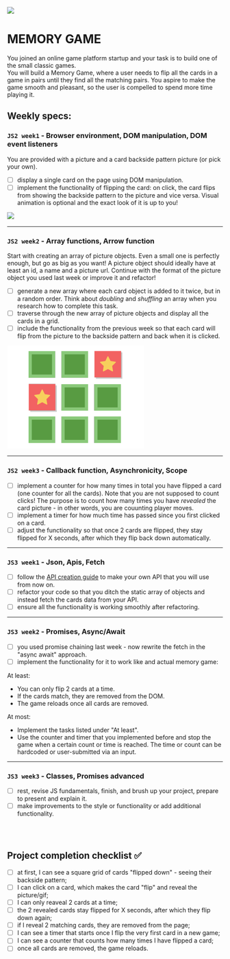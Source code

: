 ![](https://media.giphy.com/media/374pcIBVEGb6g/giphy.gif)

# MEMORY GAME

You joined an online game platform startup and your task is to build one of the small classic games. <br/>
You will build a Memory Game, where a user needs to flip all the cards in a game in pairs until they find all the matching pairs. You aspire to make the game smooth and pleasant, so the user is compelled to spend more time playing it.

## Weekly specs:

### `JS2 week1` - Browser environment, DOM manipulation, DOM event listeners

You are provided with a picture and a card backside pattern picture (or pick your own).

- [ ] display a single card on the page using DOM manipulation.
- [ ] implement the functionality of flipping the card: on click, the card flips from showing the backside pattern to the picture and vice versa. Visual animation is optional and the exact look of it is up to you!

<img src="../assets/memory-game-card-flip.gif" width="250px">

---

### `JS2 week2` - Array functions, Arrow function

Start with creating an array of picture objects. Even a small one is perfectly enough, but go as big as you want! A picture object should ideally have at least an id, a name and a picture url.
Continue with the format of the picture object you used last week or improve it and refactor!

- [ ] generate a new array where each card object is added to it twice, but in a random order. Think about _doubling_ and _shuffling_ an array when you research how to complete this task.
- [ ] traverse through the new array of picture objects and display all the cards in a grid.
- [ ] include the functionality from the previous week so that each card will flip from the picture to the backside pattern and back when it is clicked.

![](/assets/memory-game-grid.png)

---

### `JS2 week3` - Callback function, Asynchronicity, Scope

- [ ] implement a counter for how many times in total you have flipped a card (one counter for all the cards). Note that you are not supposed to count clicks! The purpose is to count how many times you have _revealed_ the card picture - in other words, you are couunting player moves.
- [ ] implement a timer for how much time has passed since you first clicked on a card.
- [ ] adjust the functionality so that once 2 cards are flipped, they stay flipped for X seconds, after which they flip back down automatically.

---

### `JS3 week1` - Json, Apis, Fetch

- [ ] follow the [API creation guide](/guides/making-your-API-guide.md) to make your own API that you will use from now on.
- [ ] refactor your code so that you ditch the static array of objects and instead fetch the cards data from your API.
- [ ] ensure all the functionality is working smoothly after refactoring.

---

### `JS3 week2` - Promises, Async/Await

- [ ] you used promise chaining last week - now rewrite the fetch in the "async await" approach.
- [ ] implement the functionality for it to work like and actual memory game:

At least:

- You can only flip 2 cards at a time.
- If the cards match, they are removed from the DOM.
- The game reloads once all cards are removed.

At most:

- Implement the tasks listed under "At least".
- Use the counter and timer that you implemented before and stop the game when a certain count or time is reached. The time or count can be hardcoded or user-submitted via an input.

---

### `JS3 week3` - Classes, Promises advanced

- [ ] rest, revise JS fundamentals, finish, and brush up your project, prepare to present and explain it.
- [ ] make improvements to the style or functionality or add additional functionality.

<br/>
<br/>

## Project completion checklist ✅

- [ ] at first, I can see a square grid of cards "flipped down" - seeing their backside pattern;
- [ ] I can click on a card, which makes the card "flip" and reveal the picture/gif;
- [ ] I can only reaveal 2 cards at a time;
- [ ] the 2 revealed cards stay flipped for X seconds, after which they flip down again;
- [ ] if I reveal 2 matching cards, they are removed from the page;
- [ ] I can see a timer that starts once I flip the very first card in a new game;
- [ ] I can see a counter that counts how many times I have flipped a card;
- [ ] once all cards are removed, the game reloads.
